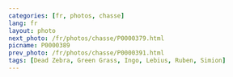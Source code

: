 ```yaml
---
categories: [fr, photos, chasse]
lang: fr
layout: photo
next_photo: /fr/photos/chasse/P0000379.html
picname: P0000389
prev_photo: /fr/photos/chasse/P0000391.html
tags: [Dead Zebra, Green Grass, Ingo, Lebius, Ruben, Simion]
---
```

